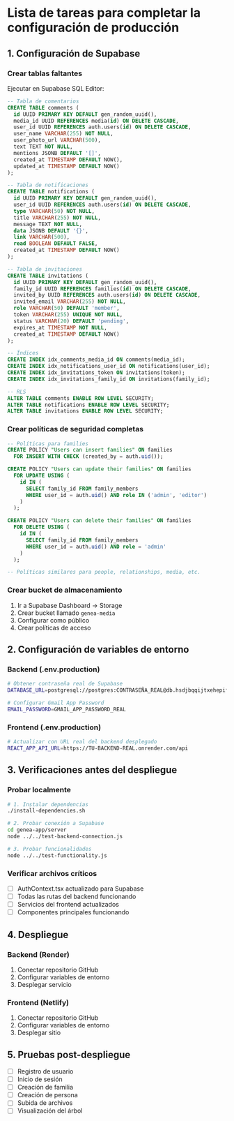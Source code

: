 # Lista de tareas para completar la configuración de producción

## 1. Configuración de Supabase

### Crear tablas faltantes
Ejecutar en Supabase SQL Editor:

```sql
-- Tabla de comentarios
CREATE TABLE comments (
  id UUID PRIMARY KEY DEFAULT gen_random_uuid(),
  media_id UUID REFERENCES media(id) ON DELETE CASCADE,
  user_id UUID REFERENCES auth.users(id) ON DELETE CASCADE,
  user_name VARCHAR(255) NOT NULL,
  user_photo_url VARCHAR(500),
  text TEXT NOT NULL,
  mentions JSONB DEFAULT '[]',
  created_at TIMESTAMP DEFAULT NOW(),
  updated_at TIMESTAMP DEFAULT NOW()
);

-- Tabla de notificaciones
CREATE TABLE notifications (
  id UUID PRIMARY KEY DEFAULT gen_random_uuid(),
  user_id UUID REFERENCES auth.users(id) ON DELETE CASCADE,
  type VARCHAR(50) NOT NULL,
  title VARCHAR(255) NOT NULL,
  message TEXT NOT NULL,
  data JSONB DEFAULT '{}',
  link VARCHAR(500),
  read BOOLEAN DEFAULT FALSE,
  created_at TIMESTAMP DEFAULT NOW()
);

-- Tabla de invitaciones
CREATE TABLE invitations (
  id UUID PRIMARY KEY DEFAULT gen_random_uuid(),
  family_id UUID REFERENCES families(id) ON DELETE CASCADE,
  invited_by UUID REFERENCES auth.users(id) ON DELETE CASCADE,
  invited_email VARCHAR(255) NOT NULL,
  role VARCHAR(50) DEFAULT 'member',
  token VARCHAR(255) UNIQUE NOT NULL,
  status VARCHAR(20) DEFAULT 'pending',
  expires_at TIMESTAMP NOT NULL,
  created_at TIMESTAMP DEFAULT NOW()
);

-- Índices
CREATE INDEX idx_comments_media_id ON comments(media_id);
CREATE INDEX idx_notifications_user_id ON notifications(user_id);
CREATE INDEX idx_invitations_token ON invitations(token);
CREATE INDEX idx_invitations_family_id ON invitations(family_id);

-- RLS
ALTER TABLE comments ENABLE ROW LEVEL SECURITY;
ALTER TABLE notifications ENABLE ROW LEVEL SECURITY;
ALTER TABLE invitations ENABLE ROW LEVEL SECURITY;
```

### Crear políticas de seguridad completas
```sql
-- Políticas para families
CREATE POLICY "Users can insert families" ON families
  FOR INSERT WITH CHECK (created_by = auth.uid());

CREATE POLICY "Users can update their families" ON families
  FOR UPDATE USING (
    id IN (
      SELECT family_id FROM family_members 
      WHERE user_id = auth.uid() AND role IN ('admin', 'editor')
    )
  );

CREATE POLICY "Users can delete their families" ON families
  FOR DELETE USING (
    id IN (
      SELECT family_id FROM family_members 
      WHERE user_id = auth.uid() AND role = 'admin'
    )
  );

-- Políticas similares para people, relationships, media, etc.
```

### Crear bucket de almacenamiento
1. Ir a Supabase Dashboard → Storage
2. Crear bucket llamado `genea-media`
3. Configurar como público
4. Crear políticas de acceso

## 2. Configuración de variables de entorno

### Backend (.env.production)
```bash
# Obtener contraseña real de Supabase
DATABASE_URL=postgresql://postgres:CONTRASEÑA_REAL@db.hsdjbqqijtxehepifbfk.supabase.co:5432/postgres

# Configurar Gmail App Password
EMAIL_PASSWORD=GMAIL_APP_PASSWORD_REAL
```

### Frontend (.env.production)
```bash
# Actualizar con URL real del backend desplegado
REACT_APP_API_URL=https://TU-BACKEND-REAL.onrender.com/api
```

## 3. Verificaciones antes del despliegue

### Probar localmente
```bash
# 1. Instalar dependencias
./install-dependencies.sh

# 2. Probar conexión a Supabase
cd genea-app/server
node ../../test-backend-connection.js

# 3. Probar funcionalidades
node ../../test-functionality.js
```

### Verificar archivos críticos
- [ ] AuthContext.tsx actualizado para Supabase
- [ ] Todas las rutas del backend funcionando
- [ ] Servicios del frontend actualizados
- [ ] Componentes principales funcionando

## 4. Despliegue

### Backend (Render)
1. Conectar repositorio GitHub
2. Configurar variables de entorno
3. Desplegar servicio

### Frontend (Netlify)
1. Conectar repositorio GitHub
2. Configurar variables de entorno
3. Desplegar sitio

## 5. Pruebas post-despliegue
- [ ] Registro de usuario
- [ ] Inicio de sesión
- [ ] Creación de familia
- [ ] Creación de persona
- [ ] Subida de archivos
- [ ] Visualización del árbol